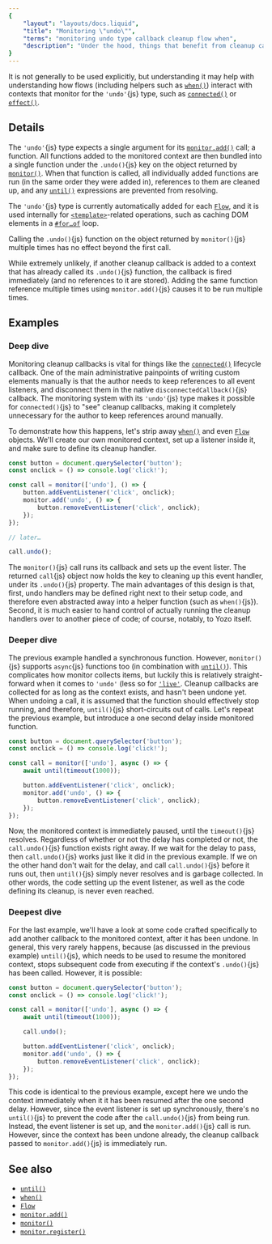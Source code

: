```yaml
---
{
	"layout": "layouts/docs.liquid",
	"title": "Monitoring \"undo\"",
	"terms": "monitoring undo type callback cleanup flow when",
	"description": "Under the hood, things that benefit from cleanup callbacks (such as `Flow`{js} objects) use this type to specify how to be undone."
}
---
```


It is not generally to be used explicitly, but understanding it may help with understanding how flows (including helpers such as [`when()`](/docs/when/)) interact with contexts that monitor for the `'undo'`{js} type, such as [`connected()`](/docs/components/connected/) or [`effect()`](/docs/effect/).

## Details

The `'undo'`{js} type expects a single argument for its [`monitor.add()`](/docs/monitor/add/) call; a function. All functions added to the monitored context are then bundled into a single function under the `.undo()`{js} key on the object returned by [`monitor()`](/docs/monitor/). When that function is called, all individually added functions are run (in the same order they were added in), references to them are cleaned up, and any [`until()`](/docs/monitor/until/) expressions are prevented from resolving.

The `'undo'`{js} type is currently automatically added for each [`Flow`](/docs/flow/), and it is used internally for [`<template>`](/docs/components/template/)-related operations, such as caching DOM elements in a [`#for…of`](/docs/components/template/for-of/) loop.

Calling the `.undo()`{js} function on the object returned by `monitor()`{js} multiple times has no effect beyond the first call.

While extremely unlikely, if another cleanup callback is added to a context that has already called its `.undo()`{js} function, the callback is fired immediately (and no references to it are stored). Adding the same function reference multiple times using `monitor.add()`{js} causes it to be run multiple times.

## Examples

### Deep dive

Monitoring cleanup callbacks is vital for things like the [`connected()`](/docs/components/connected/) lifecycle callback. One of the main administrative painpoints of writing custom elements manually is that the author needs to keep references to all event listeners, and disconnect them in the native `disconnectedCallback()`{js} callback. The monitoring system with its `'undo'`{js} type makes it possible for `connected()`{js} to "see" cleanup callbacks, making it completely unnecessary for the author to keep references around manually.

To demonstrate how this happens, let's strip away [`when()`](/docs/when/) and even [`Flow`](/docs/flow/) objects. We'll create our own monitored context, set up a listener inside it, and make sure to define its cleanup handler.

```js
const button = document.querySelector('button');
const onclick = () => console.log('click!');

const call = monitor(['undo'], () => {
	button.addEventListener('click', onclick);
	monitor.add('undo', () => {
		button.removeEventListener('click', onclick);
	});
});

// later…

call.undo();
```

The `monitor()`{js} call runs its callback and sets up the event lister. The returned `call`{js} object now holds the key to cleaning up this event handler, under its `.undo()`{js} property. The main advantages of this design is that, first, undo handlers may be defined right next to their setup code, and therefore even abstracted away into a helper function (such as `when()`{js}). Second, it is much easier to hand control of actually running the cleanup handlers over to another piece of code; of course, notably, to Yozo itself.

### Deeper dive

The previous example handled a synchronous function. However, `monitor()`{js} supports `async`{js} functions too (in combination with [`until()`](/docs/monitor/until/)). This complicates how monitor collects items, but luckily this is relatively straight-forward when it comes to `'undo'` (less so for [`'live'`](/docs/monitor/live/). Cleanup callbacks are collected for as long as the context exists, and hasn't been undone yet. When undoing a call, it is assumed that the function should effectively stop running, and therefore, `until()`{js} short-circuits out of calls. Let's repeat the previous example, but introduce a one second delay inside monitored function.

```js
const button = document.querySelector('button');
const onclick = () => console.log('click!');

const call = monitor(['undo'], async () => {
	await until(timeout(1000));

	button.addEventListener('click', onclick);
	monitor.add('undo', () => {
		button.removeEventListener('click', onclick);
	});
});
```

Now, the monitored context is immediately paused, until the `timeout()`{js} resolves. Regardless of whether or not the delay has completed or not, the `call.undo()`{js} function exists right away. If we wait for the delay to pass, then `call.undo()`{js} works just like it did in the previous example. If we on the other hand don't wait for the delay, and call `call.undo()`{js} before it runs out, then `until()`{js} simply never resolves and is garbage collected. In other words, the code setting up the event listener, as well as the code defining its cleanup, is never even reached.

### Deepest dive

For the last example, we'll have a look at some code crafted specifically to add another callback to the monitored context, after it has been undone. In general, this very rarely happens, because (as discussed in the previous example) `until()`{js}, which needs to be used to resume the monitored context, stops subsequent code from executing if the context's `.undo()`{js} has been called. However, it is possible:

```js
const button = document.querySelector('button');
const onclick = () => console.log('click!');

const call = monitor(['undo'], async () => {
	await until(timeout(1000));

	call.undo();

	button.addEventListener('click', onclick);
	monitor.add('undo', () => {
		button.removeEventListener('click', onclick);
	});
});
```

This code is identical to the previous example, except here we undo the context immediately when it it has been resumed after the one second delay. However, since the event listener is set up synchronously, there's no `until()`{js} to prevent the code after the `call.undo()`{js} from being run. Instead, the event listener is set up, and the `monitor.add()`{js} call is run. However, since the context has been undone already, the cleanup callback passed to `monitor.add()`{js} is immediately run.

## See also

- [`until()`](/docs/monitor/until/)
- [`when()`](/docs/when/)
- [`Flow`](/docs/flow/)
- [`monitor.add()`](/docs/monitor/add/)
- [`monitor()`](/docs/monitor/)
- [`monitor.register()`](/docs/monitor/register/)
